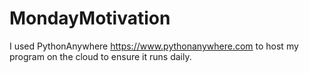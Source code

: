 # MondayMotivation
I used PythonAnywhere https://www.pythonanywhere.com to host my program on the cloud to ensure it runs daily.
